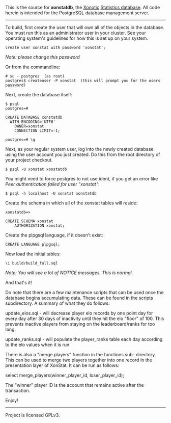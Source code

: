 This is the source for **xonstatdb**, the [Xonotic][xonotic] [Statistics database][xonstat].
All code herein is intended for the PostgreSQL database management server.

----

To build, first create the user that will own all of the objects in the database.
You must run this as an administrator user in your cluster.
See your operating system's guidelines for how this is set up on your system.

    create user xonstat with password 'xonstat';

   *Note: please change this password*

Or from the commandline:

    # su - postgres  (as root)
    postgres$ createuser -P xonstat  (this will prompt you for the users password)

Next, create the database itself:

    $ psql
    postgres=#

    CREATE DATABASE xonstatdb
      WITH ENCODING='UTF8'
        OWNER=xonstat
        CONNECTION LIMIT=-1;

    postgres=# \q

Next, as your regular system user, log into the newly created database
using the user account you just created.
Do this from the root directory of your project checkout.

    $ psql -U xonstat xonstatdb

You might need to force postgres to not use ident, if you get an error
like *Peer authentication failed for user "xonstat"*:

    $ psql -h localhost -U xonstat xonstatdb

Create the schema in which all of the xonstat tables will reside:

    xonstatdb=>
    
    CREATE SCHEMA xonstat
        AUTHORIZATION xonstat;

Create the plpgsql language, if it doesn't exist:

    CREATE LANGUAGE plpgsql;

Now load the initial tables:

    \i build/build_full.sql

   *Note: You will see a lot of NOTICE messages. This is normal.*

And that's it!

Do note that there are a few maintenance scripts that can be used
once the database begins accumulating data. These can be found in 
the scripts subdirectory. A summary of what they do follows:

  update\_elos.sql - will decrease player elo records by one point 
                    day for every day after 30 days of inactivity
                    until they hit the elo "floor" of 100. This 
                    prevents inactive players from staying on the 
                    leaderboard/ranks for too long.

  update\_ranks.sql - will populate the player\_ranks table each day
                     according to the elo values when it is run.

There is also a "merge players" function in the functions sub-
directory. This can be used to merge two players together into one
record in the presentation layer of XonStat. It can be run as follows:

  select merge\_players(winner\_player\_id, loser\_player\_id);

The "winner" player ID is the account that remains active after the
transaction.

Enjoy!

[xonotic]: http://www.xonotic.org/
[xonstat]: http://stats.xonotic.org/

----

Project is licensed GPLv3.

